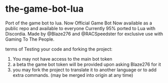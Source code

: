 # the-game-bot-lua

Port of the game bot to lua. Now Official Game Bot 
Now available as a public repo and available to everyone
Currently 95% ported to Lua with Discordia.
Made by @Blaze276 and @RACSpeedster for exclusive use with Gaming To The People.

terms of Testing your code and forking the project:
1. You may not have access to the main bot token
2. a beta the game bot token will be provided upon asking Blaze276 for it
3. you may fork the project to translate it to another language or to add extra commands. (may be merged into origin at any time)
